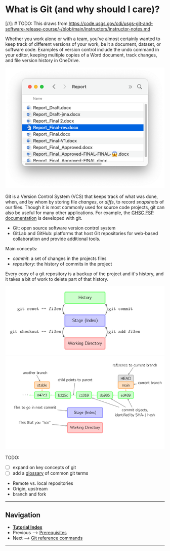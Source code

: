 # What is Git (and why should I care)?

[//]: # TODO: This draws from https://code.usgs.gov/cdi/usgs-git-and-software-release-course/-/blob/main/instructors/instructor-notes.md

<!---
Material drawn from:
- https://code.usgs.gov/cdi/usgs-git-and-software-release-course/-/blob/main/instructors/instructor-notes.md
- https://code.usgs.gov/cdi/usgs-git-and-software-release-course/-/blob/main/learners/setup.md
---->

Whether you work alone or with a team, you've almost certainly wanted to keep track of different
versions of your work, be it a document, dataset, or software code. Examples of version control
include the undo command in your editor, keeping multiple copies of a Word document, track changes,
and file version history in OneDrive.

![Multiple drafts mess](../img/reports.png)

Git is a Version Control System (VCS) that keeps track of what was done, when, and by whom by
storing file *changes*, or *diffs*, to record *snapshots* of our files. Though it is most commonly
used for source code projects, git can also be useful for many other applications. For example, the
[GHSC FSP documentation](https://ghsc.code-pages.chs.usgs.gov/fsp/guidelines/index.html) is
developed with git.

- Git: open source software version control system
- GitLab and GitHub: platforms that host Git repositories for web-based collaboration and provide
  additional tools.

Main concepts:

- *commit*: a set of changes in the projects files
- *repository*: the history of commits in the project

Every copy of a git repository is a backup of the project and it's history, and it takes a bit of
work to delete part of that history.

<img src="../img/visual_git-basic-usage.png" alt="Basic Git Usage" style="background-color:white;" longdesc="https://marklodato.github.io/visual-git-guide/basic-usage.svg.png" />

<img src="../img/visual_git-conventions.png" alt="Git Conventions" style="background-color:white;" longdesc="https://marklodato.github.io/visual-git-guide/conventions.svg.png" />


TODO:

- [ ] expand on key concepts of git
- [ ] add a [glossary](./glossary.md) of common git terms

- Remote vs. local repositories
- Origin, upstream
- branch and fork

------

## Navigation

- [**Tutorial Index**](../README.md#tutorial-outline)
- Previous --> [Prerequisites](../README#pre-tutorial-instructions)
- Next --> [Git reference commands](./pages/git-help-and-config.md)

------

